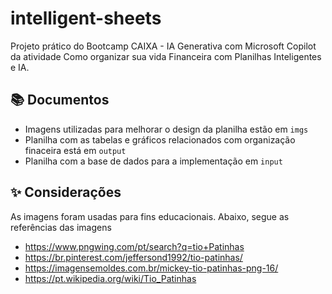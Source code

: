 # intelligent-sheets

Projeto prático do Bootcamp CAIXA - IA Generativa com Microsoft Copilot da atividade Como organizar sua vida Financeira com Planilhas Inteligentes e IA.

## 📚 Documentos
- Imagens utilizadas para melhorar o design da planilha estão em `imgs`
- Planilha com as tabelas e gráficos relacionados com organização finaceira está em `output`
- Planilha com a base de dados para a implementação em `input`

## ✨ Considerações
As imagens foram usadas para fins educacionais. Abaixo, segue as referências das imagens
  - https://www.pngwing.com/pt/search?q=tio+Patinhas
  - https://br.pinterest.com/jeffersond1992/tio-patinhas/
  - https://imagensemoldes.com.br/mickey-tio-patinhas-png-16/
  - https://pt.wikipedia.org/wiki/Tio_Patinhas
